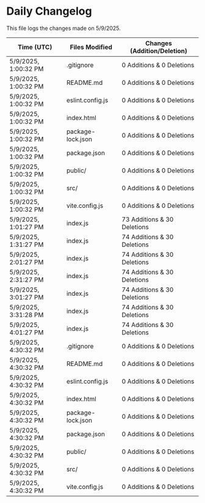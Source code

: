 # Daily Changelog

This file logs the changes made on 5/9/2025.

| Time (UTC)             | Files Modified                    | Changes (Addition/Deletion) |
|------------------------|-----------------------------------|-----------------------------|
| 5/9/2025, 1:00:32 PM | .gitignore | 0 Additions & 0 Deletions |
| 5/9/2025, 1:00:32 PM | README.md | 0 Additions & 0 Deletions |
| 5/9/2025, 1:00:32 PM | eslint.config.js | 0 Additions & 0 Deletions |
| 5/9/2025, 1:00:32 PM | index.html | 0 Additions & 0 Deletions |
| 5/9/2025, 1:00:32 PM | package-lock.json | 0 Additions & 0 Deletions |
| 5/9/2025, 1:00:32 PM | package.json | 0 Additions & 0 Deletions |
| 5/9/2025, 1:00:32 PM | public/ | 0 Additions & 0 Deletions |
| 5/9/2025, 1:00:32 PM | src/ | 0 Additions & 0 Deletions |
| 5/9/2025, 1:00:32 PM | vite.config.js | 0 Additions & 0 Deletions |
| 5/9/2025, 1:01:27 PM | index.js | 73 Additions & 30 Deletions|
| 5/9/2025, 1:31:27 PM | index.js | 74 Additions & 30 Deletions|
| 5/9/2025, 2:01:27 PM | index.js | 74 Additions & 30 Deletions|
| 5/9/2025, 2:31:27 PM | index.js | 74 Additions & 30 Deletions|
| 5/9/2025, 3:01:27 PM | index.js | 74 Additions & 30 Deletions|
| 5/9/2025, 3:31:28 PM | index.js | 74 Additions & 30 Deletions|
| 5/9/2025, 4:01:27 PM | index.js | 74 Additions & 30 Deletions|
| 5/9/2025, 4:30:32 PM | .gitignore | 0 Additions & 0 Deletions|
| 5/9/2025, 4:30:32 PM | README.md | 0 Additions & 0 Deletions|
| 5/9/2025, 4:30:32 PM | eslint.config.js | 0 Additions & 0 Deletions|
| 5/9/2025, 4:30:32 PM | index.html | 0 Additions & 0 Deletions|
| 5/9/2025, 4:30:32 PM | package-lock.json | 0 Additions & 0 Deletions|
| 5/9/2025, 4:30:32 PM | package.json | 0 Additions & 0 Deletions|
| 5/9/2025, 4:30:32 PM | public/ | 0 Additions & 0 Deletions|
| 5/9/2025, 4:30:32 PM | src/ | 0 Additions & 0 Deletions|
| 5/9/2025, 4:30:32 PM | vite.config.js | 0 Additions & 0 Deletions|
